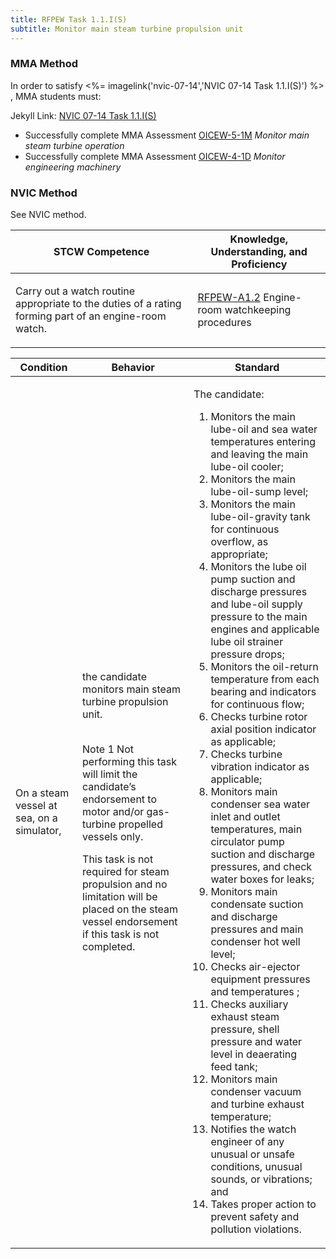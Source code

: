 ```yaml
---
title: RFPEW Task 1.1.I(S) 
subtitle: Monitor main steam turbine propulsion unit
---
```



### MMA Method

In order to satisfy <%= imagelink('nvic-07-14','NVIC 07-14  Task  1.1.I(S)') %> , MMA students must:

Jekyll Link: [NVIC 07-14  Task  1.1.I(S)](/stcw23/assets/images/nvic-07-14.pdf)

* Successfully complete MMA Assessment  [OICEW-5-1M](OICEW-5-1M) *Monitor main steam turbine operation*
* Successfully complete MMA Assessment  [OICEW-4-1D](OICEW-4-1D) *Monitor engineering machinery*


### NVIC Method

<a onclick="togglevisibility('nvic_methods')" >See NVIC method.</a>

<div id='nvic_methods' class='hide'>

<table>
<thead>
<tr>
<th class='forty'> STCW Competence </th>
<th class='sixty'> Knowledge, Understanding, and Proficiency </th>
</tr>
</thead>




<tbody>
<tr><td markdown='1'>

Carry out a watch routine appropriate to the duties of a rating forming part of an engine-room watch.

</td><td markdown='1'>

[RFPEW-A1.2](../../tables/34.html#RFPEW-A1.2) Engine-room watchkeeping procedures

</td></tr>


</tbody>
</table>


<table>
<thead>
<tr><th class='twenty'>  Condition </th><th class='twenty'> Behavior </th><th  class='sixty'>Standard </th></tr>
</thead>
<tbody >



<tr><td markdown='1'>

On a steam vessel at sea, on a simulator,

</td><td markdown='1'>

the candidate monitors main steam turbine propulsion unit.

<br>

<div class="tooltip">Note 1
<span class="tooltiptext">
Not performing this task will limit the candidate’s endorsement to motor and/or gas-turbine propelled vessels only.

This task is not required for steam propulsion and no limitation will be placed on the steam vessel endorsement if this task is not completed.
</span>
</div>


</td><td markdown='1'>

The candidate:

1. Monitors the main lube-oil and sea water temperatures entering and leaving the main lube-oil cooler;
2. Monitors the main lube-oil-sump level;
3. Monitors the main lube-oil-gravity tank for continuous overflow, as appropriate;
4. Monitors the lube oil pump suction and discharge pressures and lube-oil supply pressure to the main engines and applicable lube oil strainer pressure drops;
5. Monitors the oil-return temperature from each bearing and indicators for continuous flow;
6. Checks turbine rotor axial position indicator as applicable;
7. Checks turbine vibration indicator as applicable;
8. Monitors main condenser sea water inlet and outlet temperatures, main circulator pump suction and discharge pressures, and check water boxes for leaks;
9. Monitors main condensate suction and discharge pressures and main condenser hot well level;
10. Checks air-ejector equipment pressures and temperatures ;
11. Checks auxiliary exhaust steam pressure, shell pressure and water level in deaerating feed tank;
12. Monitors main condenser vacuum and turbine exhaust temperature;
13. Notifies the watch engineer of any unusual or unsafe conditions, unusual sounds, or vibrations; and
14. Takes proper action to prevent safety and pollution violations.

</td></tr>
</tbody>
</table>
</div>

